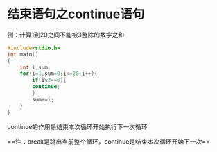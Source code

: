 # 结束语句之continue语句

例：计算1到20之间不能被3整除的数字之和 

```c
#include<stdio.h>
int main()
{
    int i,sum;
    for(i=1,sum=0;i<=20;i++){
        if(i%3==0){
	    continue;
        }
        sum+=i;
    }
}
```

continue的作用是结束本次循环开始执行下一次循环

==注：break是跳出当前整个循环，continue是结束本次循环开始下一次==

